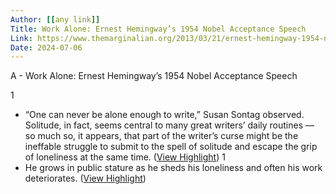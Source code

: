 ```yaml
---
Author: [[any link]]
Title: Work Alone: Ernest Hemingway’s 1954 Nobel Acceptance Speech
Link: https://www.themarginalian.org/2013/03/21/ernest-hemingway-1954-nobel-speech/
Date: 2024-07-06
---
```

A - Work Alone: Ernest Hemingway’s 1954 Nobel Acceptance Speech

1
- “One can never be alone enough to write,” Susan Sontag observed. Solitude, in fact, seems central to many great writers’ daily routines — so much so, it appears, that part of the writer’s curse might be the ineffable struggle to submit to the spell of solitude and escape the grip of loneliness at the same time. ([View Highlight](https://instapaper.com/read/1523620177/20148253))
1
- He grows in public stature as he sheds his loneliness and often his work deteriorates. ([View Highlight](https://instapaper.com/read/1523620177/20148267))
